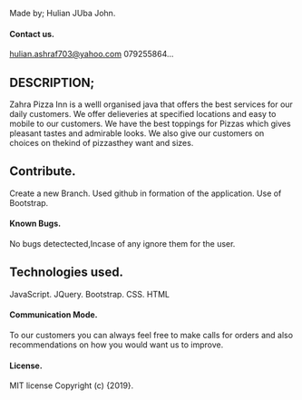 Made by;
Hulian JUba John.
#### Contact us.
hulian.ashraf703@yahoo.com
079255864...

## DESCRIPTION;
Zahra Pizza Inn is a welll organised java that offers the best services for our daily customers. We offer delieveries at specified locations and easy to mobile to our customers. We have the best toppings for Pizzas which gives pleasant tastes and admirable looks. We also give our customers on choices on thekind of pizzasthey want and sizes.

## Contribute.
Create a new Branch.
Used github in formation of the application.
Use of Bootstrap.

#### Known Bugs.
No bugs detectected,Incase of any ignore them for the user.

## Technologies used.
JavaScript.
JQuery.
Bootstrap.
CSS.
HTML

#### Communication Mode.
To our customers you can always feel free to make calls for orders and also recommendations on how you would want us to improve.

#### License.
MIT license
Copyright (c) {2019}.

